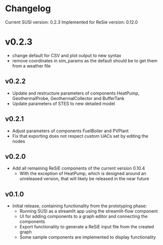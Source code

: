 # Changelog

Current SUSI version: 0.2.3
Implemented for ReSie version: 0.12.0

# v0.2.3
* change default for CSV and plot output to new syntax
* remove coordinates in sim_params as the default should be to get them from a weather file

## v0.2.2
* Update and restructure parameters of components HeatPump, GeothermalProbe, GeothermalCollector and BufferTank
* Update parameters of STES to new detailed model

## v0.2.1
* Adjust parameters of components FuelBoiler and PVPlant
* Fix that exporting does not respect custom UACs set by editing the nodes

## v0.2.0
* Add all remaining ReSiE components of the current version 0.10.4
    * With the exception of HeatPump, which is designed around an unreleased version, that will likely be released in the near future

## v0.1.0
* Initial release, containing functionality from the prototyping phase:
    * Running SUSI as a streamlit app using the streamlit-flow component
    * UI for adding components to a graph editor and connecting the components
    * Export functionality to generate a ReSiE input file from the created graph
    * Some sample components are implemented to display functionality